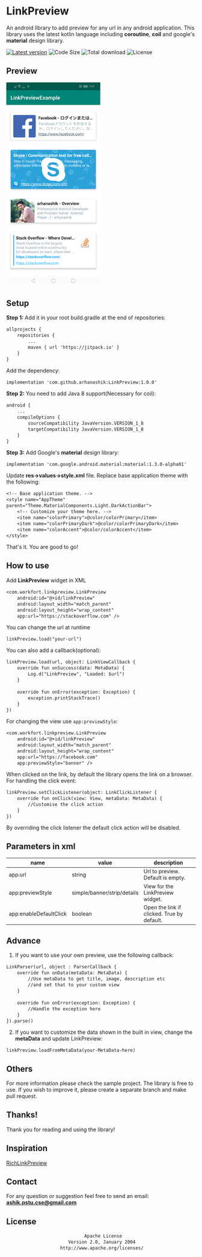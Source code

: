 # LinkPreview

An android library to add preview for any url in any android application. This library uses the
latest kotlin language including **coroutine**, **coil** and google's **material** design library.

[![Latest version](https://jitpack.io/v/arhanashik/LinkPreview.svg)](https://jitpack.io/#arhanashik/LinkPreview)
![Code Size](https://img.shields.io/github/languages/code-size/arhanashik/LinkPreview)
![Total download](https://img.shields.io/github/downloads/arhanashik/LinkPreview/total.svg)
![License](https://img.shields.io/github/license/arhanashik/LinkPreview)

## Preview
<img src="app/sampledata/screenshot.png" alt="Screen Shot" width="250"/>

## Setup
**Step 1:** Add it in your root build.gradle at the end of repositories:
```
allprojects {
    repositories {
        ...
        maven { url 'https://jitpack.io' }
    }
}
```
Add the dependency:
```
implementation 'com.github.arhanashik:LinkPreview:1.0.0'
```
**Step 2:** You need to add Java 8 support(Necessary for coil):
```
android {
    ...
    compileOptions {
        sourceCompatibility JavaVersion.VERSION_1_8
        targetCompatibility JavaVersion.VERSION_1_8
    }
}
```
**Step 3:** Add Google's **material** design library:
```
implementation 'com.google.android.material:material:1.3.0-alpha01'
```
Update **res->values->style.xml** file. Replace base application theme with the following:
```
<!-- Base application theme. -->
<style name="AppTheme" parent="Theme.MaterialComponents.Light.DarkActionBar">
    <!-- Customize your theme here. -->
    <item name="colorPrimary">@color/colorPrimary</item>
    <item name="colorPrimaryDark">@color/colorPrimaryDark</item>
    <item name="colorAccent">@color/colorAccent</item>
</style>
```
That's it. You are good to go!
## How to use
Add **LinkPreview** widget in XML
```
<com.workfort.linkpreview.LinkPreview
    android:id="@+id/linkPreview"
    android:layout_width="match_parent"
    android:layout_height="wrap_content"
    app:url="https://stackoverflow.com" />
```
You can change the url at runtime
```
linkPreview.load("your-url")
```
You can also add a callback(optional):
```
linkPreview.load(url, object: LinkViewCallback {
    override fun onSuccess(data: MetaData) {
        Log.d("LinkPreview", "Loaded: $url")
    }

    override fun onError(exception: Exception) {
        exception.printStackTrace()
    }
})
```
For changing the view use `app:previewStyle`:
```
<com.workfort.linkpreview.LinkPreview
    android:id="@+id/linkPreview"
    android:layout_width="match_parent"
    android:layout_height="wrap_content"
    app:url="https://facebook.com"
    app:previewStyle="banner" />
```
When clicked on the link, by default the library opens the link on a browser. For handling the click event:
```
linkPreview.setClickListener(object: LinkClickListener {
    override fun onClick(view: View, metaData: MetaData) {
        //Customise the click action
    }
})
```
By overriding the click listener the default click action will be disabled.

## Parameters in xml
|name|value|description|
|---|---|---|
|app:url|string|Url to preview. Default is empty.|
|app:previewStyle|simple/banner/strip/details|View for the LinkPreview widget.|
|app:enableDefaultClick|boolean|Open the link if clicked. True by default.|

## Advance
1. If you want to use your own preview, use the following callback:
```
LinkParser(url, object : ParserCallback {
    override fun onData(metaData: MetaData) {
        //Use metaData to get title, image, description etc
        //and set that to your custom view
    }

    override fun onError(exception: Exception) {
        //Handle the exception here
    }
}).parse()
```
2. If you want to customize the data shown in the built in view, change the **metaData** and update LinkPreview:
```
linkPreview.loadFromMetaData(your-MetaData-here)
```

## Others
For more information please check the sample project.
The library is free to use. If you wish to improve it, please create a separate branch and make pull request.

## Thanks!
Thank you for reading and using the library!

## Inspiration
[RichLinkPreview](https://github.com/PonnamKarthik/RichLinkPreview)

## Contact
For any question or suggestion feel free to send an email:
**ashik.pstu.cse@gmail.com**

## License
                                 Apache License
                           Version 2.0, January 2004
                        http://www.apache.org/licenses/